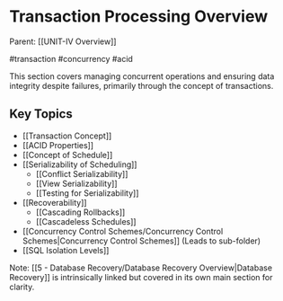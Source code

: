 # Transaction Processing Overview

Parent: [[UNIT-IV Overview]]

#transaction #concurrency #acid

This section covers managing concurrent operations and ensuring data integrity despite failures, primarily through the concept of transactions.

## Key Topics

*   [[Transaction Concept]]
*   [[ACID Properties]]
*   [[Concept of Schedule]]
*   [[Serializability of Scheduling]]
    *   [[Conflict Serializability]]
    *   [[View Serializability]]
    *   [[Testing for Serializability]]
*   [[Recoverability]]
    *   [[Cascading Rollbacks]]
    *   [[Cascadeless Schedules]]
*   [[Concurrency Control Schemes/Concurrency Control Schemes|Concurrency Control Schemes]] (Leads to sub-folder)
*   [[SQL Isolation Levels]]

Note: [[5 - Database Recovery/Database Recovery Overview|Database Recovery]] is intrinsically linked but covered in its own main section for clarity. 